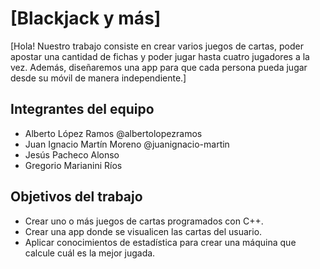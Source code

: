 # [Blackjack y más]

[Hola! Nuestro trabajo consiste en crear varios juegos de cartas, poder apostar una cantidad de fichas y poder jugar hasta cuatro 
jugadores a la vez. Además, diseñaremos una app para que cada persona pueda jugar desde su móvil de manera independiente.]

## Integrantes del equipo

- Alberto López Ramos @albertolopezramos
- Juan Ignacio Martín Moreno @juanignacio-martin
- Jesús Pacheco Alonso
- Gregorio Marianini Ríos

## Objetivos del trabajo

- Crear uno o más juegos de cartas programados con C++.
- Crear una app donde se visualicen las cartas del usuario.
- Aplicar conocimientos de estadística para crear una máquina que calcule cuál es la mejor jugada.
